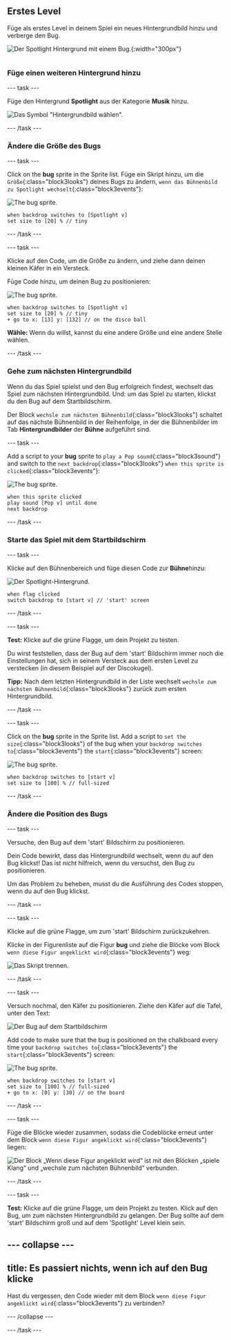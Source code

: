 ## Erstes Level

<div style="display: flex; flex-wrap: wrap">
<div style="flex-basis: 200px; flex-grow: 1; margin-right: 15px;">
Füge als erstes Level in deinem Spiel ein neues Hintergrundbild hinzu und verberge den Bug.
</div>
<div>

![Der Spotlight Hintergrund mit einem Bug.](images/first-level.png){:width="300px"}

</div>
</div>

### Füge einen weiteren Hintergrund hinzu

--- task ---

Füge den Hintergrund **Spotlight** aus der Kategorie **Musik** hinzu.

![Das Symbol "Hintergrundbild wählen".](images/backdrop-button.png)

--- /task ---

### Ändere die Größe des Bugs

--- task ---

Click on the **bug** sprite in the Sprite list. Füge ein Skript hinzu, um die `Größe`{:class="block3looks"} deines Bugs zu ändern, `wenn das Bühnenbild zu Spotlight wechselt`{:class="block3events"}:

![The bug sprite.](images/bug-sprite.png)

```blocks3
when backdrop switches to [Spotlight v]
set size to [20] % // tiny
```

--- /task ---

--- task ---

Klicke auf den Code, um die Größe zu ändern, und ziehe dann deinen kleinen Käfer in ein Versteck.

Füge Code hinzu, um deinen Bug zu positionieren:

![The bug sprite.](images/bug-sprite.png)

```blocks3
when backdrop switches to [Spotlight v]
set size to [20] % // tiny
+ go to x: [13] y: [132] // on the disco ball
```

**Wähle:** Wenn du willst, kannst du eine andere Größe und eine andere Stelle wählen.

--- /task ---

### Gehe zum nächsten Hintergrundbild

Wenn du das Spiel spielst und den Bug erfolgreich findest, wechselt das Spiel zum nächsten Hintergrundbild. Und: um das Spiel zu starten, klickst du den Bug auf dem Startbildschirm.

Der Block `wechsle zum nächsten Bühnenbild`{:class="block3looks"} schaltet auf das nächste Bühnenbild in der Reihenfolge, in der die Bühnenbilder im Tab **Hintergrundbilder** der **Bühne** aufgeführt sind.

--- task ---

Add a script to your **bug** sprite to `play a Pop sound`{:class="block3sound"} and switch to the `next backdrop`{:class="block3looks"} `when this sprite is clicked`{:class="block3events"}:

![The bug sprite.](images/bug-sprite.png)

```blocks3
when this sprite clicked
play sound [Pop v] until done
next backdrop
```

--- /task ---

### Starte das Spiel mit dem Startbildschirm

--- task ---

Klicke auf den Bühnenbereich und füge diesen Code zur **Bühne**hinzu:

![Der Spotlight-Hintergrund.](images/stage-image.png)

```blocks3
when flag clicked
switch backdrop to [start v] // 'start' screen
```

--- /task ---

--- task ---

**Test:** Klicke auf die grüne Flagge, um dein Projekt zu testen.

Du wirst feststellen, dass der Bug auf dem 'start' Bildschirm immer noch die Einstellungen hat, sich in seinem Versteck aus dem ersten Level zu verstecken (in diesem Beispiel auf der Discokugel).

**Tipp:** Nach dem letzten Hintergrundbild in der Liste wechselt `wechsle zum nächsten Bühnenbild`{:class="block3looks"} zurück zum ersten Hintergrundbild.

--- /task ---

--- task ---

Click on the **bug** sprite in the Sprite list. Add a script to `set the size`{:class="block3looks"} of the bug when your `backdrop switches to`{:class="block3events"} the `start`{:class="block3events"} screen:

![The bug sprite.](images/bug-sprite.png)

```blocks3
when backdrop switches to [start v]
set size to [100] % // full-sized
```

--- /task ---

### Ändere die Position des Bugs

--- task ---

Versuche, den Bug auf dem 'start' Bildschirm zu positionieren.

Dein Code bewirkt, dass das Hintergrundbild wechselt, wenn du auf den Bug klickst! Das ist nicht hilfreich, wenn du versuchst, den Bug zu positionieren.

Um das Problem zu beheben, musst du die Ausführung des Codes stoppen, wenn du auf den Bug klickst.

--- /task ---

--- task ---

Klicke auf die grüne Flagge, um zum 'start' Bildschirm zurückzukehren.

Klicke in der Figurenliste auf die Figur **bug** und ziehe die Blöcke vom Block `wenn diese Figur angeklickt wird`{:class="block3events"} weg:

![Das Skript trennen.](images/breaking-script.png)

--- /task ---

--- task ---

Versuch nochmal, den Käfer zu positionieren. Ziehe den Käfer auf die Tafel, unter den Text:

![Der Bug auf dem Startbildschirm](images/bug-chalkboard.png)

Add code to make sure that the bug is positioned on the chalkboard every time your `backdrop switches to`{:class="block3events"} the `start`{:class="block3events"} screen:

![The bug sprite.](images/bug-sprite.png)

```blocks3
when backdrop switches to [start v]
set size to [100] % // full-sized
+ go to x: [0] y: [30] // on the board
```

--- /task ---

--- task ---

Füge die Blöcke wieder zusammen, sodass die Codeblöcke erneut unter dem Block `wenn diese Figur angeklickt wird`{:class="block3events"} liegen:

![Der Block „Wenn diese Figur angeklickt wird“ ist mit den Blöcken „spiele Klang“ und „wechsle zum nächsten Bühnenbild“ verbunden.](images/fixed-script.png)

--- /task ---

--- task ---

**Test:** Klicke auf die grüne Flagge, um dein Projekt zu testen. Klick auf den Bug, um zum nächsten Hintergrundbild zu gelangen. Der Bug sollte auf dem 'start' Bildschirm groß und auf dem 'Spotlight' Level klein sein.

--- collapse ---
---
title: Es passiert nichts, wenn ich auf den Bug klicke
---

Hast du vergessen, den Code wieder mit dem Block `wenn diese Figur angeklickt wird`{:class="block3events"} zu verbinden?

--- /collapse ---

--- /task ---